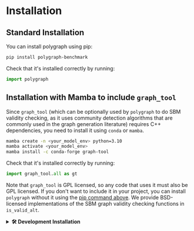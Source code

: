# Installation

## Standard Installation

You can install polygraph using pip:

```bash
pip install polygraph-benchmark
```

Check that it's installed correctly by running:

```python
import polygraph
```

## Installation with Mamba to include `graph_tool`

Since `graph_tool` (which can be optionally used by `polygraph` to do SBM
validity checking, as it uses community detection algorithms that are commonly
used in the graph generation literature) requires C++ dependencies, you need
to install it using `conda` or `mamba`.

```bash
mamba create -n <your_model_env> python=3.10
mamba activate <your_model_env>
mamba install -c conda-forge graph-tool
```

Check that it's installed correctly by running:

```python
import graph_tool.all as gt
```

Note that `graph_tool` is GPL licensed, so any code that uses it must also be
GPL licensed. If you don't want to include it in your project, you can install
`polygraph` without it using the [pip command above](#standard-installation). We
provide BSD-licensed implementations of the SBM graph validity checking
functions in `is_valid_alt`.

<details>
<summary><strong>🛠️ Development Installation</strong></summary>

We recommend to install the full gamut of dependencies including optional
development dependencies for development purposes to ensure all tests can be
run. Therefore we provide here the steps to create a mamba environment and
install the dependencies there.

```bash
# Clone the repository
git clone https://github.com/polygraph-eval/polygraph.git
cd polygraph

# Create a new mamba environment
mamba create -n polygraph python=3.10
mamba activate polygraph

# Install graph_tool first to avoid issues down the line
mamba install -c conda-forge graph-tool

# Install the rest of the package and its pip-dependencies.
pip install -e .[dev]
```


### Running the tests
You can then run the tests to ensure everything is installed correctly. To run
the tests in parallel, you can use:

```bash
pytest -n 10 -sv --skip-slow ./tests/
```

To run the tests sequentially, you can use:

```bash
pytest -svx --skip-slow ./tests/
```
</details>
